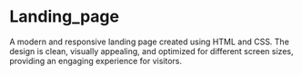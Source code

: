 # Landing_page
A modern and responsive landing page created using HTML and CSS. The design is clean, visually appealing, and optimized for different screen sizes, providing an engaging experience for visitors.
